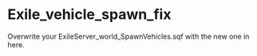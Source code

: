 # Exile_vehicle_spawn_fix

Overwrite your ExileServer_world_SpawnVehicles.sqf with the new one in here.
